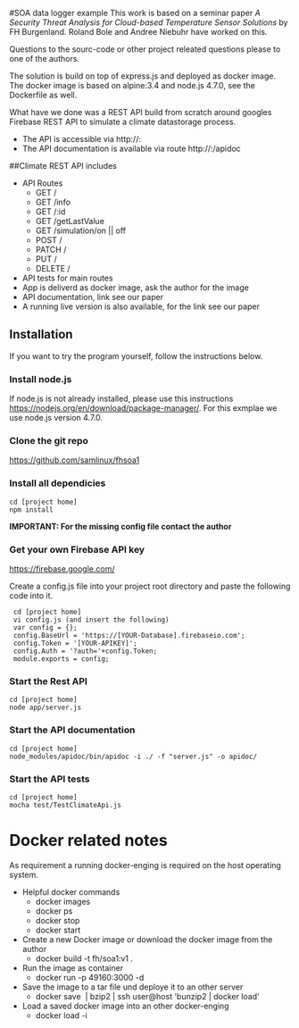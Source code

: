 #SOA data logger example
This work is based on a seminar paper *A Security Threat Analysis for Cloud-based Temperature Sensor Solutions* by FH Burgenland. Roland Bole and Andree Niebuhr have worked on this.

Questions to the sourc-code or other project releated questions please to one of the authors.

The solution is build on top of express.js and deployed as docker image. The docker image is based on alpine:3.4 and node.js 4.7.0, see the Dockerfile as well. 

What have we done was a REST API build from scratch around googles Firebase REST API to simulate a climate datastorage process.

- The API is accessible via http://<server>:<port>
- The API documentation is available via route http://<server>:<port>/apidoc

##Climate REST API includes 

- API Routes
    + GET /
    + GET /info
    + GET /:id
    + GET /getLastValue
    + GET /simulation/on || off
    + POST /
    + PATCH /
    + PUT /
    + DELETE /
- API tests for main routes
- App is deliverd as docker image, ask the author for the image
- API documentation, link see our paper
- A running live version is also available, for the link see our paper

## Installation
If you want to try the program yourself, follow the instructions below.

### Install node.js 
If node.js is not already installed, please use this instructions https://nodejs.org/en/download/package-manager/.
For this exmplae we use node.js version 4.7.0.

### Clone the git repo
https://github.com/samlinux/fhsoa1

### Install all dependicies
```
cd [project home]  
npm install
```

**IMPORTANT: For the missing config file contact the author**

### Get your own Firebase API key
https://firebase.google.com/

Create a config.js file into your project root directory and paste the following code into it.
```  
 cd [project home]
 vi config.js (and insert the following) 
 var config = {};
 config.BaseUrl = 'https://[YOUR-Database].firebaseio.com';
 config.Token = '[YOUR-APIKEY]';
 config.Auth = '?auth='+config.Token;
 module.exports = config;
```

### Start the Rest API
```
cd [project home]  
node app/server.js
```
### Start the API documentation
```
cd [project home]  
node_modules/apidoc/bin/apidoc -i ./ -f "server.js" -o apidoc/ 
```
### Start the API tests
```
cd [project home]  
mocha test/TestClimateApi.js 
```

# Docker related notes
As requirement a running docker-enging is required on the host operating system.

- Helpful docker commands
    + docker images
    + docker ps 
    + docker stop <running container id>
    + docker start <running container id>
- Create a new Docker image or download the docker image from the author
    - docker build -t fh/soa1:v1 .
- Run the image as container
    - docker run -p 49160:3000 -d <image>
- Save the image to a tar file und deploye it to an other server
    - docker save <image> | bzip2 | ssh user@host 'bunzip2 | docker load'
- Load a saved docker image into an other docker-enging
    - docker load -i <path to image tar file>



